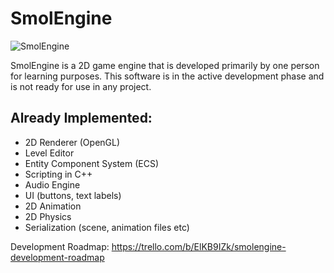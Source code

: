 # SmolEngine

![SmolEngine](https://i.imgur.com/E5HLCy0.png)



SmolEngine is a 2D game engine that is developed primarily by one person for learning purposes. This software is in the active development phase and is not ready for use in any project.

Already Implemented:
-
- 2D Renderer (OpenGL)
- Level Editor
- Entity Component System (ECS)
- Scripting in C++
- Audio Engine
- UI (buttons, text labels)
- 2D Animation
- 2D Physics
- Serialization (scene, animation files etc)


 Development Roadmap: https://trello.com/b/ElKB9IZk/smolengine-development-roadmap
